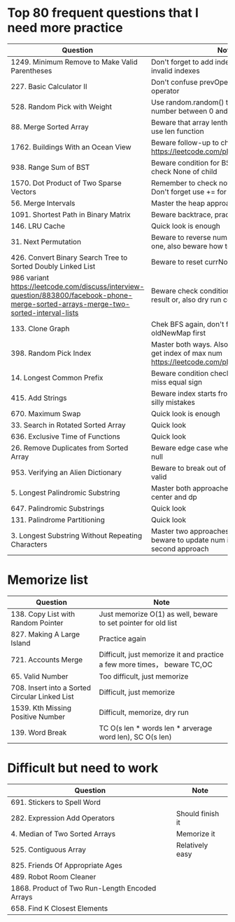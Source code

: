 # Top 80 frequent questions that I need more practice
| Question                | Note                         
| ------------------------| ------------------------------ 
| 1249. Minimum Remove to Make Valid Parentheses | Don't forget to add indexes from stack to invalid indexes
| 227. Basic Calculator II | Don't confuse prevOperator with current operator
| 528. Random Pick with Weight | Use random.random() to generate a random number between 0 and 1
| 88. Merge Sorted Array | Beware that array lenth is passed in, so don't use len function
| 1762. Buildings With an Ocean View | Beware follow-up to check both sides https://leetcode.com/playground/JM6Vaawr
| 938. Range Sum of BST | Beware condition for BST, and remember to check None of child
| 1570. Dot Product of Two Sparse Vectors | Remember to check not zero in constructor; Don't forget use += for result.
| 56. Merge Intervals | Master the heap approach as well
| 1091. Shortest Path in Binary Matrix | Beware backtrace, practice this again
| 146. LRU Cache | Quick look is enough
| 31. Next Permutation | Beware to reverse nums if it's the biggest one, also beware how to find the right index
| 426. Convert Binary Search Tree to Sorted Doubly Linked List | Beware to reset currNode at end of iteration
| 986 variant https://leetcode.com/discuss/interview-question/883800/facebook-phone-merge-sorted-arrays-merge-two-sorted-interval-lists | Beware check condition: or in while; not result or, also dry run code
| 133. Clone Graph | Chek BFS again, don't forget to initialzie oldNewMap first
| 398. Random Pick Index | Master both ways. Also practice on variant to get index of max num https://leetcode.com/playground/mrVpQbvW
| 14. Longest Common Prefix | Beware condition check i >= len(word), don't miss equal sign 
| 415. Add Strings | Beware index starts from end; I just made silly mistakes
| 670. Maximum Swap | Quick look is enough
| 33. Search in Rotated Sorted Array | Quick look
| 636. Exclusive Time of Functions | Quick look
| 26. Remove Duplicates from Sorted Array | Beware edge case when array is empty or null
| 953. Verifying an Alien Dictionary | Beware to break out of loop when order is valid
| 5. Longest Palindromic Substring | Master both approaches: expand from center and dp
| 647. Palindromic Substrings | Quick look
| 131. Palindrome Partitioning | Quick look
| 3. Longest Substring Without Repeating Characters | Master two approaches of sliding window, beware to update num index hash map for second approach
# Memorize list
| Question                | Note                         
| ------------------------| ------------------------------ 
| 138. Copy List with Random Pointer | Just memorize O(1) as well, beware to set pointer for old list
| 827. Making A Large Island | Practice again
| 721. Accounts Merge | Difficult, just memorize it and practice a few more times， beware TC,OC
| 65. Valid Number | Too difficult, just memorize 
| 708. Insert into a Sorted Circular Linked List | Difficult, just memorize
| 1539. Kth Missing Positive Number | Difficult, memorize, dry run
| 139. Word Break | TC O(s len * words len * arverage word len), SC O(s len)

# Difficult but need to work
| Question                | Note                         
| ------------------------| ------------------------------ 
| 691. Stickers to Spell Word | 
| 282. Expression Add Operators | Should finish it
| 4. Median of Two Sorted Arrays | Memorize it
| 525. Contiguous Array | Relatively easy
| 825. Friends Of Appropriate Ages | 
| 489. Robot Room Cleaner |
| 1868. Product of Two Run-Length Encoded Arrays
| 658. Find K Closest Elements | 
